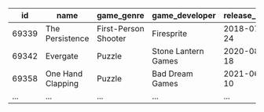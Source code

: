 | id   | name             | game_genre           | game_developer      | release_date |
|------|------------------|----------------------|---------------------|---------------|
| 69339| The Persistence | First-Person Shooter | Firesprite          | 2018-07-24    |
| 69342| Evergate         | Puzzle               | Stone Lantern Games | 2020-08-18    |
| 69358| One Hand Clapping| Puzzle               | Bad Dream Games     | 2021-06-10    |
| ...  | ...              | ...                  | ...                 | ...           |
